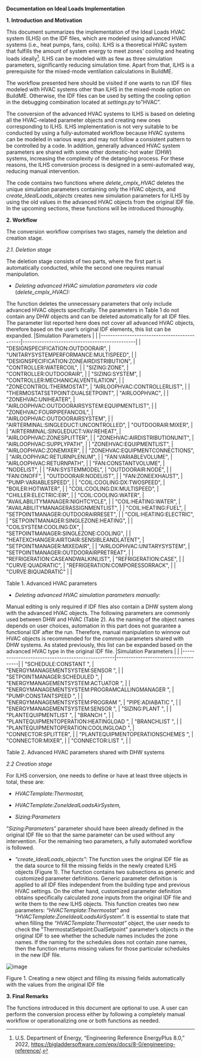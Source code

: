 **Documentation on Ideal Loads Implementation**

**1.  Introduction and Motivation**

This document summarizes the implementation of the Ideal Loads HVAC system
(ILHS) on the IDF files, which are modeled using advanced HVAC systems (i.e.,
heat pumps, fans, coils). ILHS is a theoretical HVAC system that fulfills the
amount of system energy to meet zones' cooling and heating loads ideally[^1].
ILHS can be modeled with as few as three simulation parameters, significantly
reducing simulation time. Apart from that, ILHS is a prerequisite for the
mixed-mode ventilation calculations in BuildME.

[^1]: U.S. Department of Energy, “Engineering Reference EnergyPlus 8.0,” 2022,
    https://bigladdersoftware.com/epx/docs/8-0/engineering-reference/.

The workflow presented here should be visited if one wants to run IDF files
modeled with HVAC systems other than ILHS in the mixed-mode option on BuildME.
Otherwise, the IDF files can be used by setting the cooling option in the
debugging combination located at *settings.py* to"HVAC”.

The conversion of the advanced HVAC systems to ILHS is based on deleting all the
HVAC-related parameter objects and creating new ones corresponding to ILHS. ILHS
implementation is not very suitable to be conducted by using a fully-automated
workflow because HVAC systems can be modeled in various ways and may not follow
a consistent pattern to be controlled by a code. In addition, generally advanced
HVAC system parameters are shared with some other domestic-hot water (DHW)
systems, increasing the complexity of the detangling process. For these reasons,
the ILHS conversion process is designed in a semi-automated way, reducing manual
intervention.

The code contains two functions where *delete_cmplx_HVAC* deletes the unique
simulation parameters containing only the HVAC objects, and
*create_IdealLoads_objects* creates new simulation parameters for ILHS by using
the old values in the advanced HVAC objects from the original IDF file. In the
upcoming sections, these functions will be introduced thoroughly.

**2.  Workflow**

The conversion workflow comprises two stages, namely the deletion and creation
stage.

*2.1.  Deletion stage*

The deletion stage consists of two parts, where the first part is automatically
conducted, while the second one requires manual manipulation.

-   *Deleting advanced HVAC simulation parameters via code*
    (*delete_cmplx_HVAC):*

The function deletes the unnecessary parameters that only include advanced HVAC
objects specifically. The parameters in Table 1 do not contain any DHW objects
and can be deleted automatically for all IDF files. The parameter list reported
here does not cover all advanced HVAC objects, therefore based on the user’s
original IDF elements, this list can be expanded.
|Simulation Parameters                        |                                               |
|---------------------------------------------|-----------------------------------------------|
| "DESIGNSPECIFICATION:OUTDOORAIR",           | "UNITARYSYSTEMPERFORMANCE:MULTISPEED",        |
| "DESIGNSPECIFICATION:ZONEAIRDISTRIBUTION",  | "CONTROLLER:WATERCOIL",                       |
| "SIZING:ZONE",                              | "CONTROLLER:OUTDOORAIR",                      |
| "SIZING:SYSTEM",                            | "CONTROLLER:MECHANICALVENTILATION",           |
| "ZONECONTROL:THERMOSTAT",                   | "AIRLOOPHVAC:CONTROLLERLIST",                 |
| "THERMOSTATSETPOINT:DUALSETPOINT",          | "AIRLOOPHVAC",                                |
| "ZONEHVAC:UNIHEATER",                       | "AIRLOOPHVAC:OUTDOORAIRSYSTEM:EQUIPMENTLIST", |
| "ZONEHVAC:FOURPIPEFANCOIL",                 | "AIRLOOPHVAC:OUTDOORAIRSYSTEM",               |
| "AIRTERMINAL:SINGLEDUCT:UNCONTROLLED",      | "OUTDOORAIR:MIXER",                           |
| "AIRTERMINAL:SINGLEDUCT:VAV:REHEAT",        | "AIRLOOPHVAC:ZONESPLITTER",                   |
| "ZONEHVAC:AIRDISTRIBUTIONUNIT",             | "AIRLOOPHVAC:SUPPLYPATH",                     |
| "ZONEHVAC:EQUIPMENTLIST",                   | "AIRLOOPHVAC:ZONEMIXER",                      |
| "ZONEHVAC:EQUIPMENTCONNECTIONS",            | "AIRLOOPHVAC:RETURNPLENUM",                   |
| "FAN:VARIABLEVOLUME",                       | "AIRLOOPHVAC:RETURNPATH",                     |
| "FAN:CONSTANTVOLUME",                       | "NODELIST",                                   |
| "FAN:SYSTEMMODEL",                          | "OUTDOORAIR:NODE",                            |
| "FAN:ONOFF",                                | "OUTDOORAIR:NODELIST",                        |
| "FAN:ZONEEXHAUST",                          | "PUMP:VARIABLESPEED",                         |
| "COIL:COOLING:DX:TWOSPEED",                 | "BOILER:HOTWATER",                            |
| "COIL:COOLING:DX:MULTISPEED",               | "CHILLER:ELECTRIC:EIR",                       |
| "COIL:COOLING:WATER",                       | "AVAILABILITYMANAGER:NIGHTCYCLE",             |
| "COIL:HEATING:WATER",                       | "AVAILABILITYMANAGERASSIGNMENTLIST",          |
| "COIL:HEATING:FUEL",                        | "SETPOINTMANAGER:OUTDOORAIRRESET",            |
| "COIL:HEATING:ELECTRIC",                    | "SETPOINTMANAGER:SINGLEZONE:HEATING",         |
| "COILSYSTEM:COOLING:DX",                    | "SETPOINTMANAGER:SINGLEZONE:COOLING",         |
| "HEATEXCHANGER:AIRTOAIR:SENSIBLEANDLATENT", | "SETPOINTMANAGER:MIXEDAIR",                   |
| "AIRLOOPHVAC:UNITARYSYSTEM",                | "SETPOINTMANAGER:OUTDOORAIRPRETREAT",         |
| "REFRIGERATION:CASEANDWALKINLIST",          | "REFRIGERATION:CASE",                         |
| "CURVE:QUADRATIC",                          | "REFRIGERATION:COMPORESSORRACK",              |
| "CURVE:BIQUADRATIC"                         |                                               |

Table 1. Advanced HVAC parameters

-   *Deleting advanced HVAC simulation parameters manually:*

Manual editing is only required if IDF files also contain a DHW system along
with the advanced HVAC objects. The following parameters are commonly used
between DHW and HVAC (Table 2). As the naming of the object names depends on
user choices, automation in this part does not guarantee a functional IDF after
the run. Therefore, manual manipulation to winnow out HVAC objects is
recommended for the common parameters shared with DHW systems. As stated
previously, this list can be expanded based on the advanced HVAC type in the
original IDF file.
|Simulation Parameters                             |                                     |
|--------------------------------------------------|-------------------------------------|
| "SCHEDULE:CONSTANT ",                            | "ENERGYMANAGEMENTSYSTEM:SENSOR ",   |
| "SETPOINTMANAGER:SCHEDULED ",                    | "ENERGYMANAGEMENTSYSTEM:ACTUATOR ", |
| "ENERGYMANAGEMENTSYSTEM:PROGRAMCALLINGMANAGER ", | "PUMP:CONSTANTSPEED ",              |
| "ENERGYMANAGEMENTSYSTEM:PROGRAM ",               | "PIPE:ADIABATIC ",                  |
| "ENERGYMANAGEMENTSYSTEM:SENSOR ",                | "SIZING:PLANT ",                    |
| "PLANTEQUIPMENTLIST ",                           | "BRANCH ",                          |
| "PLANTEQUIPMENTOPERATION:HEATINGLOAD ",          | "BRANCHLIST ",                      |
| "PLANTEQUIPMENTOPERATION:COOLINGLOAD ",          | "CONNECTOR:SPLITTER",               |
| "PLANTEQUIPMENTOPERATIONSCHEMES ",               | "CONNECTOR:MIXER",                  |
| "CONNECTOR:LIST ",                               |                                     |

Table 2. Advanced HVAC parameters shared with DHW systems

*2.2  Creation stage*

For ILHS conversion, one needs to define or have at least three objects in
total, these are:

-   *HVACTemplate:Thermostat,*

-   *HVACTemplate:ZoneIdealLoadsAirSystem,*

-   *Sizing:Parameters*

“*Sizing:Parameter*s” parameter should have been already defined in the original
IDF file so that the same parameter can be used without any intervention. For
the remaining two parameters, a fully automated workflow is followed.

-   *“create_IdealLoads_objects”:* The function uses the original IDF file as
    the data source to fill the missing fields in the newly created ILHS objects
    (Figure 1). The function contains two subsections as generic and customized
    parameter definitions. Generic parameter definition is applied to all IDF
    files independent from the building type and previous HVAC settings. On the
    other hand, customized parameter definition obtains specifically calculated
    zone inputs from the original IDF file and write them to the new ILHS
    objects. This function creates two new parameters:
    *“HVACTemplate:Thermostat”* and “*HVACTemplate:ZoneIdealLoadsAirSystem”.* It
    is essential to state that when filling the *“HVACTemplate:Thermostat”*
    object, the user needs to check the "ThermostatSetpoint:DualSetpoint"
    parameter’s objects in the original IDF to see whether the schedule names
    includes the zone names. If the naming for the schedules does not contain
    zone names, then the function returns missing values for those particular
    schedules in the new IDF file.

![image](https://user-images.githubusercontent.com/33637609/155561450-d85c7d8d-775a-4992-8c6a-64d1e641d97a.png)
                            
Figure 1. Creating a new object and filling its missing fields automatically
with the values from the original IDF file

**3.  Final Remarks**

The functions introduced in this document are optional to use. A user can
perform the conversion process either by following a completely manual workflow
or operationalizing one or both functions as needed.
